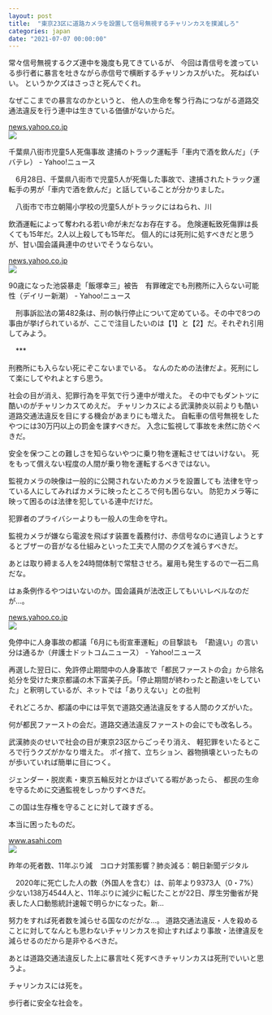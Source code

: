 ```yaml
---
layout: post
title:  "東京23区に道路カメラを設置して信号無視するチャリンカスを撲滅しろ"
categories: japan
date: "2021-07-07 00:00:00"
---
```


常々信号無視するクズ連中を幾度も見てきているが、
今回は青信号を渡っている歩行者に暴言を吐きながら赤信号で横断するチャリンカスがいた。
死ねばいい。
というかクズはさっさと死んでくれ。

なぜここまでの暴言なのかというと、
他人の生命を奪う行為につながる道路交通法違反を行う連中は生きている価値がないからだ。


<div class="card">
  <a href="https://news.yahoo.co.jp/articles/a22ac413f769b4f670f71d47b307821b02289f59"></a>
  <div class="card__header">
    <a href="https://news.yahoo.co.jp/articles/a22ac413f769b4f670f71d47b307821b02289f59">news.yahoo.co.jp</a>
  </div>
  <div class="card__image">
    <img src="https://amd-pctr.c.yimg.jp/r/iwiz-amd/20210706-00010007-chibatelev-000-1-thumb.jpg?w=640&h=360&q=90&exp=10800&pri=l">
  </div>
  <div class="card__title">
    <p>千葉県八街市児童5人死傷事故 逮捕のトラック運転手「車内で酒を飲んだ」（チバテレ） - Yahoo!ニュース</p>
  </div>
  <div class="card__description">
    <p>　6月28日、千葉県八街市で児童5人が死傷した事故で、逮捕されたトラック運転手の男が「車内で酒を飲んだ」と話していることが分かりました。

　八街市で市立朝陽小学校の児童5人がトラックにはねられ、川</p>
  </div>
</div>


飲酒運転によって奪われる若い命が未だなお存在する。
危険運転致死傷罪は長くても15年だ。2人以上殺しても15年だ。
個人的には死刑に処すべきだと思うが、甘い国会議員連中のせいでそうならない。


<div class="card">
  <a href="https://news.yahoo.co.jp/articles/1bb253d62306d20041e6ee2aa6394ed24ebcccde"></a>
  <div class="card__header">
    <a href="https://news.yahoo.co.jp/articles/1bb253d62306d20041e6ee2aa6394ed24ebcccde">news.yahoo.co.jp</a>
  </div>
  <div class="card__image">
    <img src="https://amd-pctr.c.yimg.jp/r/iwiz-amd/20210625-00746961-shincho-000-4-view.jpg">
  </div>
  <div class="card__title">
    <p>90歳になった池袋暴走「飯塚幸三」被告　有罪確定でも刑務所に入らない可能性（デイリー新潮） - Yahoo!ニュース</p>
  </div>
  <div class="card__description">
    <p>　刑事訴訟法の第482条は、刑の執行停止について定めている。その中で8つの事由が挙げられているが、ここで注目したいのは【1】と【2】だ。それぞれ引用してみよう。

　***</p>
  </div>
</div>


刑務所にも入らない死にぞこないまでいる。
なんのための法律だよ。死刑にして楽にしてやれよとすら思う。

社会の目が消え、犯罪行為を平気で行う連中が増えた。
その中でもダントツに酷いのがチャリンカスてめえだ。
チャリンカスによる武漢肺炎以前よりも酷い道路交通法違反を目にする機会があまりにも増えた。
自転車の信号無視をしたやつには30万円以上の罰金を課すべきだ。
入念に監視して事故を未然に防ぐべきだ。

安全を保つことの難しさを知らないやつに乗り物を運転させてはいけない。
死をもって償えない程度の人間が乗り物を運転するべきではない。

監視カメラの映像は一般的に公開されないためカメラを設置しても
法律を守っている人にしてみればカメラに映ったところで何も困らない。
防犯カメラ等に映って困るのは法律を犯している連中だけだ。

犯罪者のプライバシーよりも一般人の生命を守れ。

監視カメラが嫌なら電波を飛ばす装置を義務付け、赤信号なのに通貨しようとするとブザーの音がなる仕組みといった工夫で人間のクズを減らすべきだ。

あとは取り締まる人を24時間体制で常駐させろ。雇用も発生するので一石二鳥だな。

はぁ条例作るやつはいないのか。国会議員が法改正してもいいレベルなのだが...。


<div class="card">
  <a href="https://news.yahoo.co.jp/articles/25f50e33c99597b563ffbf761908ee5ad7d1f1f2"></a>
  <div class="card__header">
    <a href="https://news.yahoo.co.jp/articles/25f50e33c99597b563ffbf761908ee5ad7d1f1f2">news.yahoo.co.jp</a>
  </div>
  <div class="card__image">
    <img src="https://amd-pctr.c.yimg.jp/r/iwiz-amd/20210706-00013262-bengocom-000-4-view.jpg">
  </div>
  <div class="card__title">
    <p>免停中に人身事故の都議「6月にも街宣車運転」の目撃談も　「勘違い」の言い分は通るか（弁護士ドットコムニュース） - Yahoo!ニュース</p>
  </div>
  <div class="card__description">
    <p>再選した翌日に、免許停止期間中の人身事故で「都民ファーストの会」から除名処分を受けた東京都議の木下富美子氏。「停止期間が終わったと勘違いをしていた」と釈明しているが、ネットでは「ありえない」との批判</p>
  </div>
</div>


それどころか、都議の中には平気で道路交通法違反をする人間のクズがいた。

何が都民ファーストの会だ。道路交通法違反ファーストの会にでも改名しろ。

武漢肺炎のせいで社会の目が東京23区からごっそり消え、
軽犯罪をいたるところで行うクズがかなり増えた。
ポイ捨て、立ちション、器物損壊といったものが歩いていれば簡単に目につく。

ジェンダー・脱炭素・東京五輪反対とかほざいてる暇があったら、
都民の生命を守るために交通監視をしっかりすべきだ。

この国は生存権を守ることに対して疎すぎる。

本当に困ったものだ。


<div class="card">
  <a href="https://www.asahi.com/articles/ASP2Q655SP2QUCLV00K.html"></a>
  <div class="card__header">
    <a href="https://www.asahi.com/articles/ASP2Q655SP2QUCLV00K.html">www.asahi.com</a>
  </div>
  <div class="card__image">
    <img src="https://www.asahicom.jp/articles/images/c_AS20210222002218_comm.jpg">
  </div>
  <div class="card__title">
    <p>昨年の死者数、11年ぶり減　コロナ対策影響？肺炎減る：朝日新聞デジタル</p>
  </div>
  <div class="card__description">
    <p>　2020年に死亡した人の数（外国人を含む）は、前年より9373人（0・7%）少ない138万4544人と、11年ぶりに減少に転じたことが22日、厚生労働省が発表した人口動態統計速報で明らかになった。新…</p>
  </div>
</div>


努力をすれば死者数を減らせる国なのだがな...。
道路交通法違反・人を殺めることに対してなんとも思わないチャリンカスを抑止すればより事故・法律違反を減らせるのだから是非やるべきだ。

あとは道路交通法違反した上に暴言吐く死すべきチャリンカスは死刑でいいと思うよ。

チャリンカスには死を。

歩行者に安全な社会を。
